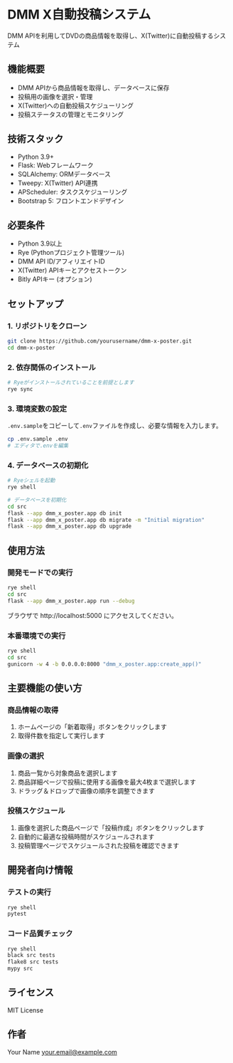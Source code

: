 # DMM X自動投稿システム

DMM APIを利用してDVDの商品情報を取得し、X(Twitter)に自動投稿するシステム

## 機能概要

- DMM APIから商品情報を取得し、データベースに保存
- 投稿用の画像を選択・管理
- X(Twitter)への自動投稿スケジューリング
- 投稿ステータスの管理とモニタリング

## 技術スタック

- Python 3.9+
- Flask: Webフレームワーク
- SQLAlchemy: ORMデータベース
- Tweepy: X(Twitter) API連携
- APScheduler: タスクスケジューリング
- Bootstrap 5: フロントエンドデザイン

## 必要条件

- Python 3.9以上
- Rye (Pythonプロジェクト管理ツール)
- DMM API ID/アフィリエイトID
- X(Twitter) APIキーとアクセストークン
- Bitly APIキー (オプション)

## セットアップ

### 1. リポジトリをクローン

```bash
git clone https://github.com/yourusername/dmm-x-poster.git
cd dmm-x-poster
```

### 2. 依存関係のインストール

```bash
# Ryeがインストールされていることを前提とします
rye sync
```

### 3. 環境変数の設定

`.env.sample`をコピーして`.env`ファイルを作成し、必要な情報を入力します。

```bash
cp .env.sample .env
# エディタで.envを編集
```

### 4. データベースの初期化

```bash
# Ryeシェルを起動
rye shell

# データベースを初期化
cd src
flask --app dmm_x_poster.app db init
flask --app dmm_x_poster.app db migrate -m "Initial migration"
flask --app dmm_x_poster.app db upgrade
```

## 使用方法

### 開発モードでの実行

```bash
rye shell
cd src
flask --app dmm_x_poster.app run --debug
```

ブラウザで http://localhost:5000 にアクセスしてください。

### 本番環境での実行

```bash
rye shell
cd src
gunicorn -w 4 -b 0.0.0.0:8000 "dmm_x_poster.app:create_app()"
```

## 主要機能の使い方

### 商品情報の取得

1. ホームページの「新着取得」ボタンをクリックします
2. 取得件数を指定して実行します

### 画像の選択

1. 商品一覧から対象商品を選択します
2. 商品詳細ページで投稿に使用する画像を最大4枚まで選択します
3. ドラッグ＆ドロップで画像の順序を調整できます

### 投稿スケジュール

1. 画像を選択した商品ページで「投稿作成」ボタンをクリックします
2. 自動的に最適な投稿時間がスケジュールされます
3. 投稿管理ページでスケジュールされた投稿を確認できます

## 開発者向け情報

### テストの実行

```bash
rye shell
pytest
```

### コード品質チェック

```bash
rye shell
black src tests
flake8 src tests
mypy src
```

## ライセンス

MIT License

## 作者

Your Name <your.email@example.com>